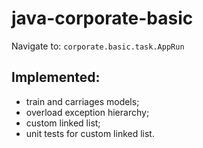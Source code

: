 # java-corporate-basic

Navigate to: `corporate.basic.task.AppRun`

## Implemented:
 * train and carriages models;
 * overload exception hierarchy;
 * custom linked list;
 * unit tests for custom linked list.